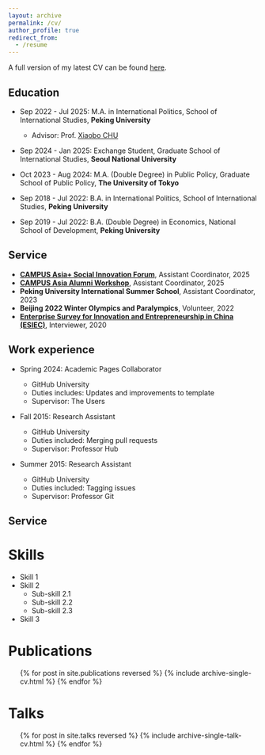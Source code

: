 ```yaml
---
layout: archive
permalink: /cv/
author_profile: true
redirect_from:
  - /resume
---
```


A full version of my latest CV can be found [here]().

## Education

* Sep 2022 - Jul 2025: M.A. in International Politics, School of International Studies, **Peking University**
  - Advisor: Prof. [Xiaobo CHU](https://www.sis.pku.edu.cn/teachers/chuxiaobo/)
* Sep 2024 - Jan 2025: Exchange Student, Graduate School of International Studies, **Seoul National University**
* Oct 2023 - Aug 2024: M.A. (Double Degree) in Public Policy, Graduate School of Public Policy, **The University of Tokyo**

* Sep 2018 - Jul 2022: B.A. in International Politics, School of International Studies, **Peking University**
* Sep 2019 - Jul 2022: B.A. (Double Degree) in Economics, National School of Development, **Peking University**

## Service

* [**CAMPUS Asia+ Social Innovation Forum**](https://news.pku.edu.cn/xwzh/5c1e96ded5844e2f8d3abe17f9ee3b4a.htm), Assistant Coordinator, 2025
* [**CAMPUS Asia Alumni Workshop**](https://www.tcs-asia.org/en/board/news_view.php?idx=5996&pNo=8&code=news), Assistant Coordinator, 2025
* **Peking University International Summer School**, Assistant Coordinator, 2023
* **Beijing 2022 Winter Olympics and Paralympics**, Volunteer, 2022
* [**Enterprise Survey for Innovation and Entrepreneurship in China (ESIEC)**](https://www.isss.pku.edu.cn/sjsj/zgqycxcytcesiecxm/index.htm), Interviewer, 2020

## Work experience

* Spring 2024: Academic Pages Collaborator
  * GitHub University
  * Duties includes: Updates and improvements to template
  * Supervisor: The Users

* Fall 2015: Research Assistant
  * GitHub University
  * Duties included: Merging pull requests
  * Supervisor: Professor Hub

* Summer 2015: Research Assistant
  * GitHub University
  * Duties included: Tagging issues
  * Supervisor: Professor Git
  

## Service
Skills
======
* Skill 1
* Skill 2
  * Sub-skill 2.1
  * Sub-skill 2.2
  * Sub-skill 2.3
* Skill 3

Publications
======
  <ul>{% for post in site.publications reversed %}
    {% include archive-single-cv.html %}
  {% endfor %}</ul>
  
Talks
======
  <ul>{% for post in site.talks reversed %}
    {% include archive-single-talk-cv.html  %}
  {% endfor %}</ul>
  

